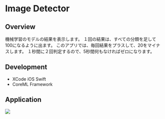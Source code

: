 # Image Detector

## Overview
機械学習のモデルの結果を表示します。
１回の結果は、すべての分類を足して100になるように出ます。
このアプリでは、毎回結果をプラスして、20をマイナスします。
１秒間に２回判定するので、5秒間何もなければゼロになります。

## Development
- XCode iOS Swift
- CoreML Framework

## Application
<img src='README.gif'>
